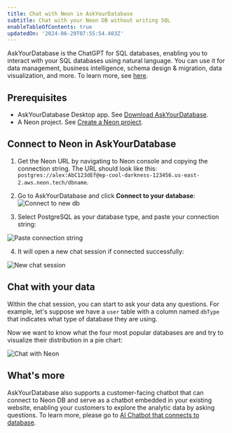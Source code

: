 ```yaml
---
title: Chat with Neon in AskYourDatabase
subtitle: Chat with your Neon DB without writing SQL
enableTableOfContents: true
updatedOn: '2024-06-29T07:55:54.403Z'
---
```


AskYourDatabase is the ChatGPT for SQL databases, enabling you to interact with your SQL databases using natural language. You can use it for data management, business intelligence, schema design & migration, data visualization, and more. To learn more, see [here](https://www.askyourdatabase.com/).

## Prerequisites

- AskYourDatabase Desktop app. See [Download AskYourDatabase](https://www.askyourdatabase.com/download).
- A Neon project. See [Create a Neon project](/docs/manage/projects#create-a-project).

## Connect to Neon in AskYourDatabase

1. Get the Neon URL by navigating to Neon console and copying the connection string. The URL should look like this: `postgres://alex:AbC123dEf@ep-cool-darkness-123456.us-east-2.aws.neon.tech/dbname`.

2. Go to AskYourDatabase and click **Connect to your database**: ![Connect to new db](/docs/guides/askyourdatabase_connect_neon_1.png)

3. Select PostgreSQL as your database type, and paste your connection string:

![Paste connection string](/docs/guides/askyourdatabase_connect_neon_2.png)

4. It will open a new chat session if connected successfully:

![New chat session](/docs/guides/askyourdatabase_connect_neon_3.png)

## Chat with your data

Within the chat session, you can start to ask your data any questions. For example, let's suppose we have a `user` table with a column named `dbType` that indicates what type of database they are using.

Now we want to know what the four most popular databases are and try to visualize their distribution in a pie chart:

![Chat with Neon](/docs/guides/askyourdatabase_ask_neon.png)

## What's more

AskYourDatabase also supports a customer-facing chatbot that can connect to Neon DB and serve as a chatbot embedded in your existing website, enabling your customers to explore the analytic data by asking questions. To learn more, please go to [AI Chatbot that connects to database](https://www.askyourdatabase.com/docs/chatbot).
